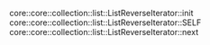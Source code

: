 core::core::collection::list::ListReverseIterator::init
core::core::collection::list::ListReverseIterator::SELF
core::core::collection::list::ListReverseIterator::next